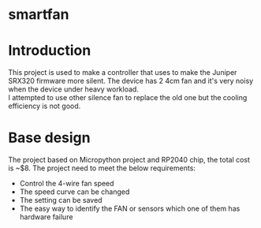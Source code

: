 # smartfan

# Introduction
This project is used to make a controller that uses to make the Juniper SRX320 firmware more silent. The device has 2 4cm fan and it's very noisy when the device under heavy workload.</br>
I attempted to use other silence fan to replace the old one but the cooling efficiency is not good.

# Base design
The project based on Micropython project and RP2040 chip, the total cost is ~$8. The project need to meet the below requirements:

- Control the 4-wire fan speed
- The speed curve can be changed
- The setting can be saved
- The easy way to identify the FAN or sensors which one of them has hardware failure

